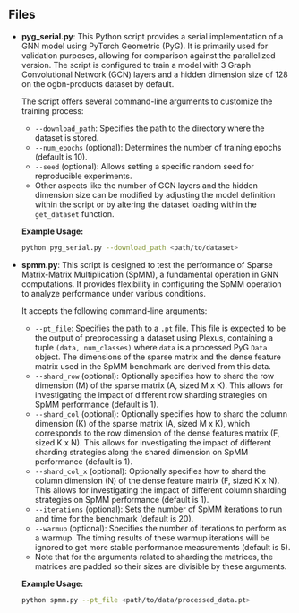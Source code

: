 ## Files

-   **pyg_serial.py**: This Python script provides a serial implementation of a GNN model using PyTorch Geometric (PyG). It is primarily used for validation purposes, allowing for comparison against the parallelized version. The script is configured to train a model with 3 Graph Convolutional Network (GCN) layers and a hidden dimension size of 128 on the ogbn-products dataset by default.

    The script offers several command-line arguments to customize the training process:
    -   `--download_path`: Specifies the path to the directory where the dataset is stored.
    -   `--num_epochs` (optional): Determines the number of training epochs (default is 10).
    -   `--seed` (optional): Allows setting a specific random seed for reproducible experiments.
    -   Other aspects like the number of GCN layers and the hidden dimension size can be modified by adjusting the model definition within the script or by altering the dataset loading within the `get_dataset` function.

    **Example Usage:**
    ```bash
    python pyg_serial.py --download_path <path/to/dataset>
    ```

-   **spmm.py**: This script is designed to test the performance of Sparse Matrix-Matrix Multiplication (SpMM), a fundamental operation in GNN computations. It provides flexibility in configuring the SpMM operation to analyze performance under various conditions.

    It accepts the following command-line arguments:
    -   `--pt_file`: Specifies the path to a `.pt` file. This file is expected to be the output of preprocessing a dataset using Plexus, containing a tuple `(data, num_classes)` where `data` is a processed PyG `Data` object. The dimensions of the sparse matrix and the dense feature matrix used in the SpMM benchmark are derived from this data.
    -   `--shard_row` (optional): Optionally specifies how to shard the row dimension (M) of the sparse matrix (A, sized M x K). This allows for investigating the impact of different row sharding strategies on SpMM performance (default is 1).
    -   `--shard_col` (optional): Optionally specifies how to shard the column dimension (K) of the sparse matrix (A, sized M x K), which corresponds to the row dimension of the dense features matrix (F, sized K x N). This allows for investigating the impact of different sharding strategies along the shared dimension on SpMM performance (default is 1).
    -   `--shard_col_x` (optional): Optionally specifies how to shard the column dimension (N) of the dense feature matrix (F, sized K x N). This allows for investigating the impact of different column sharding strategies on SpMM performance (default is 1).
    -   `--iterations` (optional): Sets the number of SpMM iterations to run and time for the benchmark (default is 20). 
    -   `--warmup` (optional): Specifies the number of iterations to perform as a warmup. The timing results of these warmup iterations will be ignored to get more stable performance measurements (default is 5).
    - Note that for the arguments related to sharding the matrices, the matrices are padded so their sizes are divisible by these arguments.

    **Example Usage:**
    ```bash
    python spmm.py --pt_file <path/to/data/processed_data.pt>
    ```
